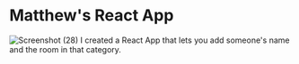 # Matthew's React App
 ![Screenshot (28)](https://github.com/mbutterfield322/Week-15-Assignment/assets/114889947/0cf9f1ce-660f-4a4e-996d-f91dc4cb5c1f)
I created a React App that lets you add someone's name and the room in that category.
